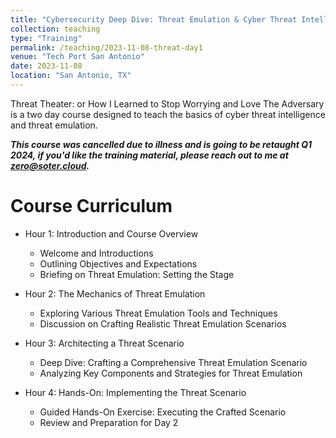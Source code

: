 ```yaml
---
title: "Cybersecurity Deep Dive: Threat Emulation & Cyber Threat Intelligence Day 1"
collection: teaching
type: "Training"
permalink: /teaching/2023-11-08-threat-day1
venue: "Tech Port San Antonio"
date: 2023-11-08
location: "San Antonio, TX"
---
```


Threat Theater: or How I Learned to Stop Worrying and Love The Adversary is a two day course designed to teach the basics of cyber threat intelligence and threat emulation.

***This course was cancelled due to illness and is going to be retaught Q1 2024, if you'd like the training material, please reach out to me at [zero@soter.cloud](mailto:zero@soter.cloud).***

Course Curriculum
=====
* Hour 1: Introduction and Course Overview
    * Welcome and Introductions
    * Outlining Objectives and Expectations
    * Briefing on Threat Emulation: Setting the Stage

* Hour 2: The Mechanics of Threat Emulation
    * Exploring Various Threat Emulation Tools and Techniques
    * Discussion on Crafting Realistic Threat Emulation Scenarios

* Hour 3: Architecting a Threat Scenario
    * Deep Dive: Crafting a Comprehensive Threat Emulation Scenario
    * Analyzing Key Components and Strategies for Threat Emulation

* Hour 4: Hands-On: Implementing the Threat Scenario
    * Guided Hands-On Exercise: Executing the Crafted Scenario
    * Review and Preparation for Day 2
